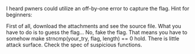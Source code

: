 I heard pwners could utilize an off-by-one error to capture the flag.
Hint for beginners:

First of all, download the attachments and see the source file.
What you have to do is to guess the flag... No, fake the flag. That means you have to somehow make strncmp(your_try, flag, length) == 0 hold.
There is little attack surface. Check the spec of suspicious functions.